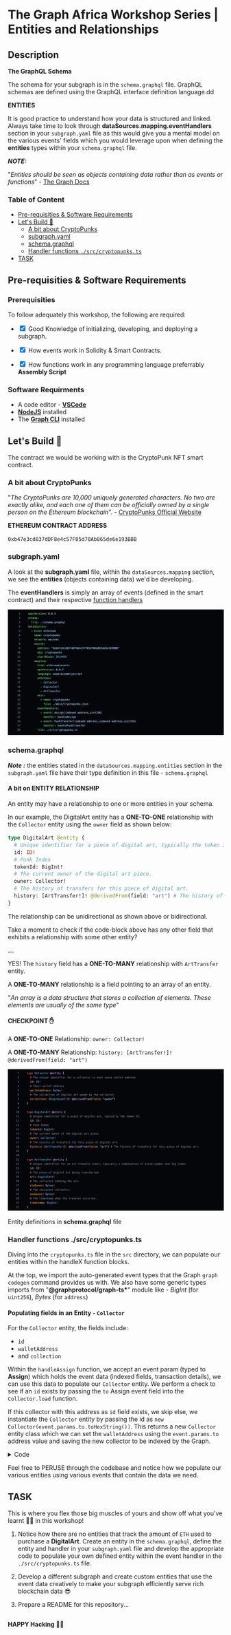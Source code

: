 # The Graph Africa Workshop Series | Entities and Relationships

## Description

**The GraphQL Schema**

The schema for your subgraph is in the `schema.graphql` file. GraphQL schemas are defined using the GraphQL interface definition language.dd

**ENTITIES**

It is good practice to understand how your data is structured and linked. Always take time to look through **dataSources.mapping.eventHandlers** section in your `subgraph.yaml` file as this would give you a mental model on the various events' fields which you would leverage upon when defining the **entities** types within your `schema.graphql` file.

**_NOTE:_**

"_Entities should be seen as objects containing data rather than as events or functions_" - [The Graph Docs](https://thegraph.com/docs/en/developing/creating-a-subgraph/#defining-entities)

### Table of Content

- [Pre-requisities & Software Requirements](#pre-requisities--software-requirements)
- [Let's Build 🚀](#lets-build-🚀)
  - [A bit about CryptoPunks](#a-bit-about-cryptopunks)
  - [subgraph.yaml](#subgraphyaml)
  - [schema.graphql](#schemagraphql)
  - [Handler functions `./src/cryptopunks.ts`](#handler-functions-srccryptopunksts)
- [TASK](#task)

## Pre-requisities & Software Requirements

### Prerequisities

To follow adequately this workshop, the following are required:

- <input type="checkbox" checked /> Good Knowledge of initializing, developing, and deploying a subgraph.

- <input type="checkbox" checked /> How events work in Solidity & Smart Contracts.

- <input type="checkbox" checked /> How functions work in any programming language preferrably **Assembly Script**

### Software Requirments

- A code editor - [**VSCode**](https://code.visualstudio.com/download)
- [**NodeJS**](https://nodejs.org/en/download) installed
- The [**Graph CLI**](https://thegraph.com/studio/?show=Create) installed

## Let's Build 🚀

The contract we would be working with is the CryptoPunk NFT smart contract.

### A bit about CryptoPunks

"_The CryptoPunks are 10,000 uniquely generated characters. No two are exactly alike, and each one of them can be officially owned by a single person on the Ethereum blockchain_". - [CryptoPunks Official Website](https://www.larvalabs.com/cryptopunks)

**ETHEREUM CONTRACT ADDRESS**

`0xb47e3cd837dDF8e4c57F05d70Ab865de6e193BBB`

### subgraph.yaml

A look at the **subgraph.yaml** file, within the `dataSources.mapping` section, we see the **entities** (objects containing data) we'd be developing.

The **eventHandlers** is simply an array of events (defined in the smart contract) and their respective [function handlers](./src/cryptopunks.ts)

<div align="left">
    <img src="./screenshots/default-subgraph.yaml.png">
</div>

### schema.graphql

**_Note :_** the entities stated in the `dataSources.mapping.entities` section in the `subgraph.yaml` file have their type definition in this file - `schema.graphql`

#### A bit on ENTITY RELATIONSHIP

An entity may have a relationship to one or more entities in your schema.

In our example, the DigitalArt entity has a **ONE-TO-ONE** relationship with the `Collector` entity using the `owner` field as shown below:

```graphql
type DigitalArt @entity {
  # Unique identifier for a piece of digital art, typically the token ID.
  id: ID!
  # Punk Index
  tokenId: BigInt!
  # The current owner of the digital art piece.
  owner: Collector!
  # The history of transfers for this piece of digital art.
  history: [ArtTransfer!]! @derivedFrom(field: "art") # The history of transfers for this piece of digital art.
}
```

The relationship can be unidirectional as shown above or bidirectional.

Take a moment to check if the code-block above has any other field that exhibits a relationship with some other entity?

**...**

YES! The `history` field has a **ONE-TO-MANY** relationship with `ArtTransfer` entity.

A **ONE-TO-MANY** relationship is a field pointing to an array of an entity.

"_An array is a data structure that stores a collection of elements. These elements are usually of the same type_"

#### CHECKPOINT ✋

A **ONE-TO-ONE** Relationship: `owner: Collector!`

A **ONE-TO-MANY** Relationship: `history: [ArtTransfer!]! @derivedFrom(field: "art")`

<div align="left">
    <img src="./screenshots/default-schema.graphql.png" />
    <p>Entity definitions in <b>schema.graphql</b> file</p>
</div>

### Handler functions ./src/cryptopunks.ts

Diving into the `cryptopunks.ts` file in the `src` directory, we can populate our entities within the handleX function blocks.

At the top, we import the auto-generated event types that the Graph `graph codegen` command provides us with. We also have some generic types imports from "**@graphprotocol/graph-ts\***" module like - _BigInt_ (for `uint256`), _Bytes_ (for `address`)

#### Populating fields in an Entity - `Collector`

For the `Collector` entity, the fields include:

- `id`
- `walletAddress`
- and `collection`

Within the `handleAssign` function, we accept an event param (typed to **Assign**) which holds the event data (indexed fields, transaction details), we can use this data to populate our `Collector` entity. We perform a check to see if an `id` exists by passing the `to` Assign event field into the `Collector.load` function.

If this collector with this address as `id` field exists, we skip else, we instantiate the `Collector` entity by passing the id as `new Collector(event.params.to.toHexString())`. This returns a new `Collector` entity class which we can set the `walletAddress` using the `event.params.to` address value and saving the new collector to be indexed by the Graph.

<details>

<summary>Code</summary>

```js
export function handleAssign(event: Assign): void {
  // Convert the 'to' address from the event to a hex string to use as the collector's ID.
  let collectorId = event.params.to.toHexString();

  // Attempt to load an existing collector from the subgraph by ID. If none exists, `null` is returned.
  let collector = Collector.load(collectorId);

  // If the collector does not already exist, create a new one with the given ID.
  if (!collector) {
    collector = new Collector(collectorId); // Instantiate a new Collector entity with the collectorId.
    collector.walletAddress = event.params.to; // Set the wallet address of the collector to the 'to' parameter from the event.
    collector.save(); // Save the new collector entity to the subgraph.
  }
  ...
}
```

</details>

Feel free to PERUSE through the codebase and notice how we populate our various entities using various events that contain the data we need.

## TASK

This is where you flex those big muscles of yours and show off what you've learnt 💪💪 in this workshop!

1. Notice how there are no entities that track the amount of `ETH` used to purchase a **DigitalArt**. Create an entity in the `schema.graphql`, define the entity and handler in your `subgraph.yaml` file and develop the appropriate code to populate your own defined entity within the event handler in the `./src/cryptopunks.ts` file.

2. Develop a different subgraph and create custom entities that use the event data creatively to make your subgraph efficiently serve rich blockchain data 😎

3. Prepare a README for this repository...

##

#### HAPPY Hacking 🚀🚀
